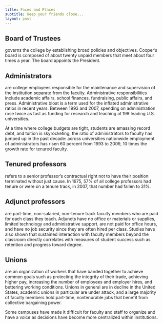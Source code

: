 ```yaml
---
title: Faces and Places
subtitle: Keep your friends close...
layout: post
---
```


## Board of Trustees

governs the college by establishing broad policies and objectives. Cooper’s board is composed of about twenty unpaid members that meet about four times a year. The board appoints the President.

## Administrators

are college employees responsible for the maintenance and supervision of the institution separate from the faculty. Administrative responsibilities include academic affairs, school finances, fundraising, public affairs, and press.
Administrative bloat is a term used for the inflated administrative ratios in recent years. Between 1993 and 2007, spending on administration rose twice as fast as funding for research and teaching at 198 leading U.S. universities. 

At a time where college budgets are tight, students are amassing record debt, and tuition is skyrocketing, the ratio of administrators to faculty has jumped up  in the past decade: across universities nationwide employment of administrators has risen 60 percent from 1993 to 2009, 10 times the growth rate for tenured faculty.  

## Tenured professors

refers to a senior professor’s contractual right not to have their position terminated without just cause. In 1975, 57% of all college professors had tenure or were on a tenure track, in 2007, that number had fallen to 31%.

## Adjunct professors

are part-time, non-salaried, non-tenure track faculty members who are paid for each class they teach. Adjuncts have no office or materials or supplies, limited technology and administrative support, are not paid for office hours, and have no job security since they are often hired per class. Studies have also shown that sustained interaction with faculty members beyond the classroom directly correlates with measures of student success such as retention and progress toward degree. 

## Unions 

are an organization of workers that have banded together to achieve common goals such as protecting the integrity of their trade, achieving higher pay, increasing the number of employees and employer hires, and bettering working conditions. Unions in general are in decline in the United States, academic unions in particular are under attack, and a large majority of faculty members hold part-time, nontenurable jobs that benefit from collective bargaining power.

Some campuses have made it difficult for faculty and staff to organize and have a voice as decisions have become more centralized within institutions.